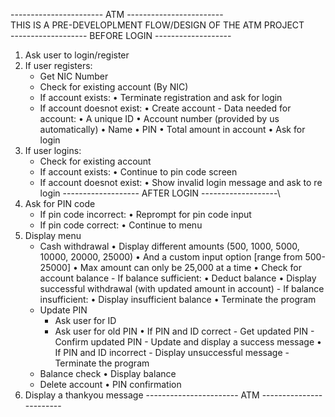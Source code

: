 ----------------------- ATM ------------------------\
THIS IS A PRE-DEVELOPLMENT FLOW/DESIGN OF THE ATM PROJECT\
------------------- BEFORE LOGIN -------------------
1. Ask user to login/register
2. If user registers:
    - Get NIC Number
    - Check for existing account (By NIC)
    - If account exists:
        • Terminate registration and ask for login
    - If account doesnot exist:
        • Create account
            - Data needed for account:
                • A unique ID
                • Account number (provided by us automatically)
                • Name
                • PIN
                • Total amount in account
        • Ask for login
3. If user logins:
    - Check for existing account
    - If account exists:
        • Continue to pin code screen
    - If account doesnot exist:
        • Show invalid login message and ask to re login
------------------- AFTER LOGIN -------------------\
4. Ask for PIN code
    - If pin code incorrect:
        • Reprompt for pin code input
    - If pin code correct:
        • Continue to menu
5. Display menu
    - Cash withdrawal
        • Display different amounts (500, 1000, 5000, 10000, 20000, 25000)
        • And a custom input option [range from 500-25000]
        • Max amount can only be 25,000 at a time
        • Check for account balance
            - If balance sufficient:
                • Deduct balance
                • Display successful withdrawal (with updated amount in account)
            - If balance insufficient:
                • Display insufficient balance
                • Terminate the program
    - Update PIN
        - Ask user for ID
        - Ask user for old PIN
            • If PIN and ID correct
                - Get updated PIN
                - Confirm updated PIN
                - Update and display a success message
            • If PIN and ID incorrect
                - Display unsuccessful message
                - Terminate the program
    - Balance check
        • Display balance
    - Delete account
        • PIN confirmation
6. Display a thankyou message
----------------------- ATM ------------------------

